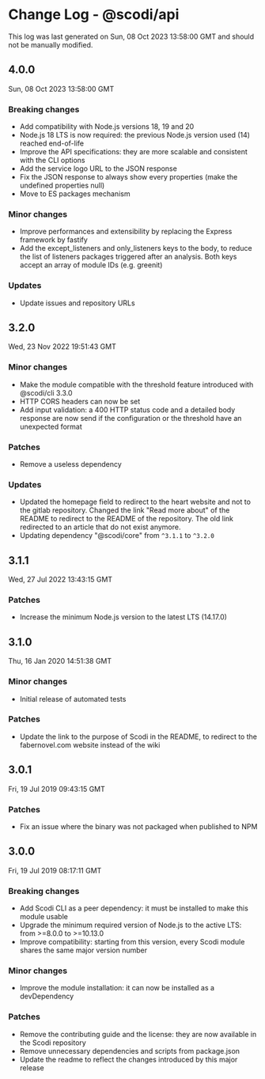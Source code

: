 # Change Log - @scodi/api

This log was last generated on Sun, 08 Oct 2023 13:58:00 GMT and should not be manually modified.

## 4.0.0
Sun, 08 Oct 2023 13:58:00 GMT

### Breaking changes

- Add compatibility with Node.js versions 18, 19 and 20
- Node.js 18 LTS is now required: the previous Node.js version used (14) reached end-of-life
- Improve the API specifications: they are more scalable and consistent with the CLI options
- Add the service logo URL to the JSON response
- Fix the JSON response to always show every properties (make the undefined properties null)
- Move to ES packages mechanism

### Minor changes

- Improve performances and extensibility by replacing the Express framework by fastify
- Add the except_listeners and only_listeners keys to the body, to reduce the list of listeners packages triggered after an analysis. Both keys accept an array of module IDs (e.g. greenit)

### Updates

- Update issues and repository URLs

## 3.2.0
Wed, 23 Nov 2022 19:51:43 GMT

### Minor changes

- Make the module compatible with the threshold feature introduced with @scodi/cli 3.3.0
- HTTP CORS headers can now be set
- Add input validation: a 400 HTTP status code and a detailed body response are now send if the configuration or the threshold have an unexpected format

### Patches

- Remove a useless dependency

### Updates

- Updated the homepage field to redirect to the heart website and not to the gitlab repository. Changed the link "Read more about" of the README to redirect to the README of the repository. The old link redirected to an article that do not exist anymore.
- Updating dependency \"@scodi/core\" from `^3.1.1` to `^3.2.0`

## 3.1.1
Wed, 27 Jul 2022 13:43:15 GMT

### Patches

- Increase the minimum Node.js version to the latest LTS (14.17.0)

## 3.1.0
Thu, 16 Jan 2020 14:51:38 GMT

### Minor changes

- Initial release of automated tests

### Patches

- Update the link to the purpose of Scodi in the README, to redirect to the fabernovel.com website instead of the wiki

## 3.0.1
Fri, 19 Jul 2019 09:43:15 GMT

### Patches

- Fix an issue where the binary was not packaged when published to NPM

## 3.0.0
Fri, 19 Jul 2019 08:17:11 GMT

### Breaking changes

- Add Scodi CLI as a peer dependency: it must be installed to make this module usable
- Upgrade the minimum required version of Node.js to the active LTS: from >=8.0.0 to >=10.13.0
- Improve compatibility: starting from this version, every Scodi module shares the same major version number

### Minor changes

- Improve the module installation: it can now be installed as a devDependency

### Patches

- Remove the contributing guide and the license: they are now available in the Scodi repository
- Remove unnecessary dependencies and scripts from package.json
- Update the readme to reflect the changes introduced by this major release

